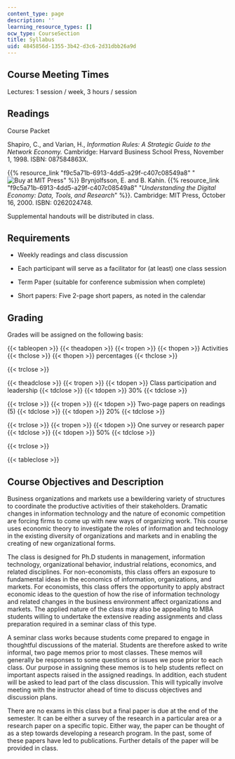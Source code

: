 ```yaml
---
content_type: page
description: ''
learning_resource_types: []
ocw_type: CourseSection
title: Syllabus
uid: 4845856d-1355-3b42-d3c6-2d31dbb26a9d
---
```


Course Meeting Times
--------------------

Lectures: 1 session / week, 3 hours / session

Readings
--------

Course Packet

Shapiro, C., and Varian, H., _Information Rules: A Strategic Guide to the Network Economy._ Cambridge: Harvard Business School Press, November 1, 1998. ISBN: 087584863X.

{{% resource_link "f9c5a71b-6913-4dd5-a29f-c407c08549a8" "![Buy at MIT Press](/images/mp_logo.gif)" %}} Brynjolfsson, E. and B. Kahin. {{% resource_link "f9c5a71b-6913-4dd5-a29f-c407c08549a8" "_Understanding the Digital Economy: Data, Tools, and Research_" %}}. Cambridge: MIT Press, October 16, 2000. ISBN: 0262024748.

Supplemental handouts will be distributed in class.

Requirements
------------

*   Weekly readings and class discussion  
    
*   Each participant will serve as a facilitator for (at least) one class session  
    
*   Term Paper (suitable for conference submission when complete)  
    
*   Short papers: Five 2-page short papers, as noted in the calendar

Grading
-------

Grades will be assigned on the following basis:  

{{< tableopen >}}
{{< theadopen >}}
{{< tropen >}}
{{< thopen >}}
Activities
{{< thclose >}}
{{< thopen >}}
percentages
{{< thclose >}}

{{< trclose >}}

{{< theadclose >}}
{{< tropen >}}
{{< tdopen >}}
Class participation and leadership
{{< tdclose >}}
{{< tdopen >}}
30%
{{< tdclose >}}

{{< trclose >}}
{{< tropen >}}
{{< tdopen >}}
Two-page papers on readings (5)
{{< tdclose >}}
{{< tdopen >}}
20%
{{< tdclose >}}

{{< trclose >}}
{{< tropen >}}
{{< tdopen >}}
One survey or research paper
{{< tdclose >}}
{{< tdopen >}}
50%
{{< tdclose >}}

{{< trclose >}}

{{< tableclose >}}

Course Objectives and Description
---------------------------------

Business organizations and markets use a bewildering variety of structures to coordinate the productive activities of their stakeholders. Dramatic changes in information technology and the nature of economic competition are forcing firms to come up with new ways of organizing work. This course uses economic theory to investigate the roles of information and technology in the existing diversity of organizations and markets and in enabling the creating of new organizational forms.

The class is designed for Ph.D students in management, information technology, organizational behavior, industrial relations, economics, and related disciplines. For non-economists, this class offers an exposure to fundamental ideas in the economics of information, organizations, and markets. For economists, this class offers the opportunity to apply abstract economic ideas to the question of how the rise of information technology and related changes in the business environment affect organizations and markets. The applied nature of the class may also be appealing to MBA students willing to undertake the extensive reading assignments and class preparation required in a seminar class of this type.

A seminar class works because students come prepared to engage in thoughtful discussions of the material. Students are therefore asked to write informal, two page memos prior to most classes. These memos will generally be responses to some questions or issues we pose prior to each class. Our purpose in assigning these memos is to help students reflect on important aspects raised in the assigned readings. In addition, each student will be asked to lead part of the class discussion. This will typically involve meeting with the instructor ahead of time to discuss objectives and discussion plans.

There are no exams in this class but a final paper is due at the end of the semester. It can be either a survey of the research in a particular area or a research paper on a specific topic. Either way, the paper can be thought of as a step towards developing a research program. In the past, some of these papers have led to publications. Further details of the paper will be provided in class.
